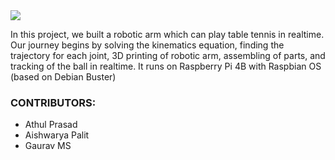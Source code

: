 <img src="https://media.giphy.com/media/v1.Y2lkPTc5MGI3NjExMzA2MzhkMTYyZWEwODg5MTAzM2I2NjkwMjc2MjZmNTkzNzk1M2YxYSZjdD1n/LIZGe35ppCezRxJR31/giphy.gif">
<p>In this project, we built a robotic arm which can play table tennis in realtime. Our journey begins by solving the kinematics equation, finding the trajectory for each joint, 3D printing of robotic arm, assembling of parts, and tracking of the ball in realtime. It runs on Raspberry Pi 4B with Raspbian OS (based on Debian Buster)</p>

<h3>CONTRIBUTORS:</h3>
<ul><li>Athul Prasad</li>
<li>Aishwarya Palit</li>
<li>Gaurav MS</li>



